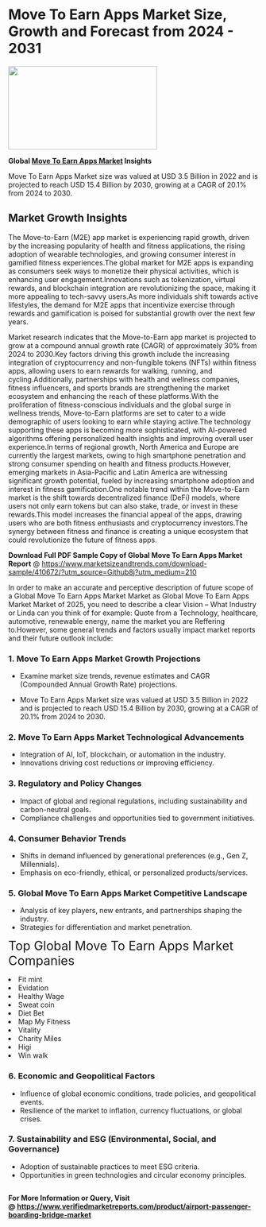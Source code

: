 <H1>Move To Earn Apps Market Size, Growth and Forecast from 2024 - 2031</H1><img class="aligncenter size-medium wp-image-584254" src="https://thirdeyenews.in/wp-content/uploads/2024/09/Global-Market-Research-300x168.jpeg" alt="" width="300" height="168" /><p><strong>Global&nbsp;<a href="https://www.marketsizeandtrends.com/download-sample/410672/?utm_source=Github8j?utm_medium=210">Move To Earn Apps Market</a> Insights</strong></p><p>Move To Earn Apps Market size was valued at USD 3.5 Billion in 2022 and is projected to reach USD 15.4 Billion by 2030, growing at a CAGR of 20.1% from 2024 to 2030.</p><p><h2>Market Growth Insights</h2> <p>The Move-to-Earn (M2E) app market is experiencing rapid growth, driven by the increasing popularity of health and fitness applications, the rising adoption of wearable technologies, and growing consumer interest in gamified fitness experiences.The global market for M2E apps is expanding as consumers seek ways to monetize their physical activities, which is enhancing user engagement.Innovations such as tokenization, virtual rewards, and blockchain integration are revolutionizing the space, making it more appealing to tech-savvy users.As more individuals shift towards active lifestyles, the demand for M2E apps that incentivize exercise through rewards and gamification is poised for substantial growth over the next few years.</p> <p>Market research indicates that the Move-to-Earn app market is projected to grow at a compound annual growth rate (CAGR) of approximately 30% from 2024 to 2030.Key factors driving this growth include the increasing integration of cryptocurrency and non-fungible tokens (NFTs) within fitness apps, allowing users to earn rewards for walking, running, and cycling.Additionally, partnerships with health and wellness companies, fitness influencers, and sports brands are strengthening the market ecosystem and enhancing the reach of these platforms.With the proliferation of fitness-conscious individuals and the global surge in wellness trends, Move-to-Earn platforms are set to cater to a wide demographic of users looking to earn while staying active.The technology supporting these apps is becoming more sophisticated, with AI-powered algorithms offering personalized health insights and improving overall user experience.In terms of regional growth, North America and Europe are currently the largest markets, owing to high smartphone penetration and strong consumer spending on health and fitness products.However, emerging markets in Asia-Pacific and Latin America are witnessing significant growth potential, fueled by increasing smartphone adoption and interest in fitness gamification.One notable trend within the Move-to-Earn market is the shift towards decentralized finance (DeFi) models, where users not only earn tokens but can also stake, trade, or invest in these rewards.This model increases the financial appeal of the apps, drawing users who are both fitness enthusiasts and cryptocurrency investors.The synergy between fitness and finance is creating a unique ecosystem that could revolutionize the future of fitness apps.<p><span class=""><strong>Download Full PDF Sample Copy of Global Move To Earn Apps Market Report</strong> @ <a href="https://www.marketsizeandtrends.com/download-sample/410672/?utm_source=Github8j?utm_medium=210" target="_blank">https://www.marketsizeandtrends.com/download-sample/410672/?utm_source=Github8j?utm_medium=210</a></span></p><p>In order to make an accurate and perceptive description of future scope of a Global&nbsp;Move To Earn Apps Market Market as Global&nbsp;Move To Earn Apps Market Market of 2025, you need to describe a clear Vision &ndash; What Industry or Linda can you think of for example: Quote from a Technology, healthcare, automotive, renewable energy, name the market you are Reffering to.However, some general trends and factors usually impact market reports and their future outlook include:</p><h3>1.&nbsp;<strong>Move To Earn Apps Market Growth Projections</strong></h3><ul><li>Examine market size trends, revenue estimates and CAGR (Compounded Annual Growth Rate) projections.</li><li><p>Move To Earn Apps Market size was valued at USD 3.5 Billion in 2022 and is projected to reach USD 15.4 Billion by 2030, growing at a CAGR of 20.1% from 2024 to 2030.</p></li></ul><h3>2.&nbsp;<strong>Move To Earn Apps Market Technological Advancements</strong></h3><ul><li>Integration of AI, IoT, blockchain, or automation in the industry.</li><li>Innovations driving cost reductions or improving efficiency.</li></ul><h3>3.&nbsp;<strong>Regulatory and Policy Changes</strong></h3><ul><li>Impact of global and regional regulations, including sustainability and carbon-neutral goals.</li><li>Compliance challenges and opportunities tied to government initiatives.</li></ul><h3>4.&nbsp;<strong>Consumer Behavior Trends</strong></h3><ul><li>Shifts in demand influenced by generational preferences (e.g., Gen Z, Millennials).</li><li>Emphasis on eco-friendly, ethical, or personalized products/services.</li></ul><h3>5.&nbsp;<strong>Global Move To Earn Apps Market Competitive Landscape</strong></h3><ul><li>Analysis of key players, new entrants, and partnerships shaping the industry.</li><li>Strategies for differentiation and market penetration.</li></ul><p data-pm-slice="1 1 []"><span style="color: inherit; font-family: inherit; font-size: 25px;">Top Global Move To Earn Apps Market Companies</span></p><div class="" data-test-id=""><p><li>Fit mint</li><li> Evidation</li><li> Healthy Wage</li><li> Sweat coin</li><li> Diet Bet</li><li> Map My Fitness</li><li> Vitality</li><li> Charity Miles</li><li> Higi</li><li> Win walk</li></p></div><h3>6.&nbsp;<strong>Economic and Geopolitical Factors</strong></h3><ul><li>Influence of global economic conditions, trade policies, and geopolitical events.</li><li>Resilience of the market to inflation, currency fluctuations, or global crises.</li></ul><h3>7.&nbsp;<strong>Sustainability and ESG (Environmental, Social, and Governance)</strong></h3><ul><li>Adoption of sustainable practices to meet ESG criteria.</li><li>Opportunities in green technologies and circular economy principles.</li></ul><h2><strong style="font-size: 14px;">For More Information or Query, Visit @&nbsp;</strong><a style="background-color: #ffffff; font-size: 14px;" href="https://www.marketsizeandtrends.com/report/move-to-earn-apps-market/" target="_blank">https://www.verifiedmarketreports.com/product/airport-passenger-boarding-bridge-market</a></h2>